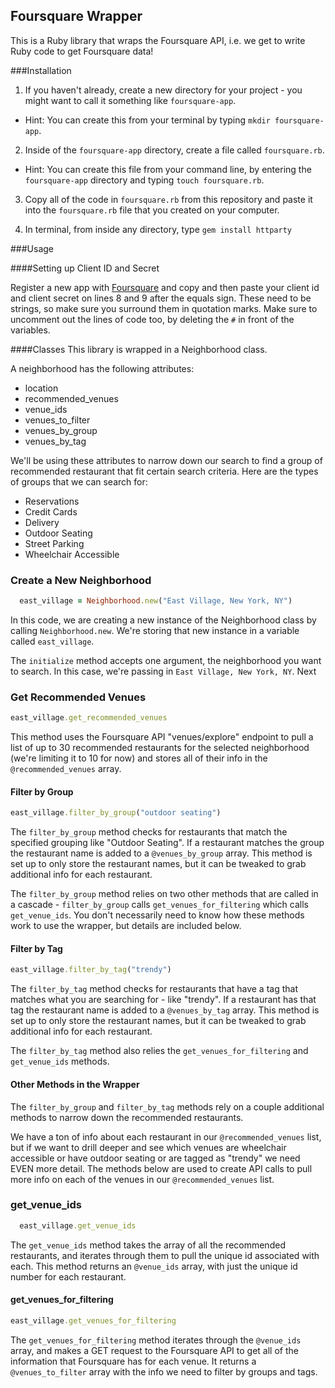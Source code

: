


## Foursquare Wrapper

This is a Ruby library that wraps the Foursquare API, i.e. we get to write Ruby code to get Foursquare data!

###Installation
1. If you haven't already, create a new directory for your project - you might want to call it something like `foursquare-app`.
  * Hint: You can create this from your terminal by typing `mkdir foursquare-app`.

2. Inside of the `foursquare-app` directory, create a file called `foursquare.rb`.
  * Hint: You can create this file from your command line, by entering the `foursquare-app` directory and typing `touch foursquare.rb`.

3. Copy all of the code in `foursquare.rb` from this repository and paste it into the `foursquare.rb` file that you created on your computer.

4. In terminal, from inside any directory, type `gem install httparty`


###Usage

####Setting up Client ID and Secret

Register a new app with [Foursquare](https://foursquare.com/developers/apps) and copy and then paste your client id and client secret on lines 8 and 9 after the equals sign. These need to be strings, so make sure you surround them in quotation marks. Make sure to uncomment out the lines of code too, by deleting the `#` in front of the variables.

####Classes
This library is wrapped in a Neighborhood class.

A neighborhood has the following attributes:
* location
* recommended_venues
* venue_ids
* venues_to_filter
* venues_by_group
* venues_by_tag

We'll be using these attributes to narrow down our search to find a group of recommended restaurant that fit certain search criteria. Here are the types of groups that we can search for:

* Reservations
* Credit Cards
* Delivery
* Outdoor Seating
* Street Parking
* Wheelchair Accessible


### Create a New Neighborhood

```ruby
  east_village = Neighborhood.new("East Village, New York, NY")
```

In this code, we are creating a new instance of the Neighborhood class by calling `Neighborhood.new`. We're storing that new instance in a variable called `east_village`.

The `initialize` method accepts one argument, the neighborhood you want to search. In this case, we're passing in `East Village, New York, NY`. Next


### Get Recommended Venues

```ruby
east_village.get_recommended_venues
```

This method uses the Foursquare API "venues/explore" endpoint to pull a list of up to 30 recommended restaurants for the selected neighborhood (we're limiting it to 10 for now) and stores all of their info in the `@recommended_venues` array.


#### Filter by Group

```ruby
east_village.filter_by_group("outdoor seating")
```

The `filter_by_group` method checks for restaurants that match the specified grouping like "Outdoor Seating". If a restaurant matches the group the restaurant name is added to a `@venues_by_group` array. This method is set up to only store the restaurant names, but it can be tweaked to grab additional info for each restaurant.

The `filter_by_group` method relies on two other methods that are called in a cascade - `filter_by_group` calls `get_venues_for_filtering` which calls `get_venue_ids`. You don't necessarily need to know how these methods work to use the wrapper, but details are included below.

#### Filter by Tag

```ruby
east_village.filter_by_tag("trendy")
```

The `filter_by_tag` method checks for restaurants that have a tag that matches what you are searching for - like "trendy". If a restaurant has that tag the restaurant name is added to a `@venues_by_tag` array. This method is set up to only store the restaurant names, but it can be tweaked to grab additional info for each restaurant.

The `filter_by_tag` method also relies the `get_venues_for_filtering` and `get_venue_ids` methods.

#### Other Methods in the Wrapper

The `filter_by_group` and `filter_by_tag` methods rely on a couple additional methods to narrow down the recommended restaurants.

We have a ton of info about each restaurant in our `@recommended_venues` list, but if we want to drill deeper and see which venues are wheelchair accessible or have outdoor seating or are tagged as "trendy" we need EVEN more detail. The methods below are used to create API calls to pull more info on each of the venues in our `@recommended_venues` list.

### get_venue_ids

```ruby
  east_village.get_venue_ids
```

The `get_venue_ids` method takes the array of all the recommended restaurants, and iterates through them to pull the unique id associated with each. This method returns an `@venue_ids` array, with just the unique id number for each restaurant.

#### get_venues_for_filtering

```ruby
east_village.get_venues_for_filtering
```

The `get_venues_for_filtering` method iterates through the `@venue_ids` array, and makes a GET request to the Foursquare API to get all of the information that Foursquare has for each venue. It returns a `@venues_to_filter` array with the info we need to filter by groups and tags.






